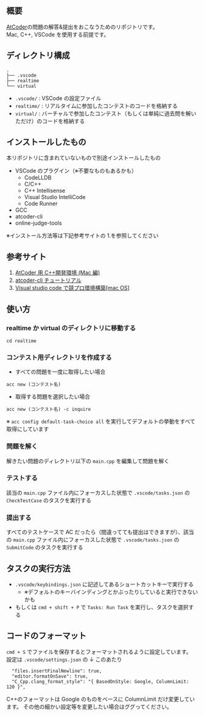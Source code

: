 ## 概要

[AtCoder](https://atcoder.jp/)の問題の解答&提出をおこなうためのリポジトリです。  
Mac, C++, VSCode を使用する前提です。

## ディレクトリ構成

```
.
├── .vscode
├── realtime
└── virtual
```

- `.vscode/` : VSCode の設定ファイル
- `realtime/` : リアルタイムに参加したコンテストのコードを格納する
- `virtual/` : バーチャルで参加したコンテスト（もしくは単純に過去問を解いただけ）のコードを格納する

## インストールしたもの

本リポジトリに含まれていないもので別途インストールしたもの

- VSCode のプラグイン（※不要なものもあるかも）
  - CodeLLDB
  - C/C++
  - C++ Intellisense
  - Visual Studio IntelliCode
  - Code Runner
- GCC
- atcoder-cli
- online-judge-tools

※インストール方法等は下記参考サイトの 1.を参照してください

## 参考サイト

1. [AtCoder 用 C++開発環境 (Mac 編)](https://blog.spiralray.net/cp/devenv-cpp)
2. [atcoder-cli チュートリアル](http://tatamo.81.la/blog/2018/12/07/atcoder-cli-tutorial/)
3. [Visual studio code で競プロ環境構築[mac OS]](https://qiita.com/EngTks/items/ffa2a7b4d264e7a052c6)

## 使い方

### realtime か virtual のディレクトリに移動する

```
cd realtime
```

### コンテスト用ディレクトリを作成する

- すべての問題を一度に取得したい場合

```
acc new (コンテスト名)
```

- 取得する問題を選択したい場合

```
acc new (コンテスト名) -c inquire
```

※ `acc config default-task-choice all` を実行してデフォルトの挙動をすべて取得にしています

### 問題を解く

解きたい問題のディレクトリ以下の `main.cpp` を編集して問題を解く

### テストする

該当の `main.cpp` ファイル内にフォーカスした状態で `.vscode/tasks.json` の `CheckTestCase` のタスクを実行する

### 提出する

すべてのテストケースで AC だったら（間違ってても提出はできますが）、該当の `main.cpp` ファイル内にフォーカスした状態で `.vscode/tasks.json` の `SubmitCode` のタスクを実行する

## タスクの実行方法

- `.vscode/keybindings.json` に記述してあるショートカットキーで実行する
  - ※デフォルトのキーバインディングとかぶったりしていると実行できないかも
- もしくは `cmd + shift + P` で `Tasks: Run Task` を実行し、タスクを選択する

## コードのフォーマット

`cmd + S` でファイルを保存するとフォーマットされるように設定しています。
設定は `.vscode/settings.json` の ↓ このあたり

```
  "files.insertFinalNewline": true,
  "editor.formatOnSave": true,
  "C_Cpp.clang_format_style": "{ BasedOnStyle: Google, ColumnLimit: 120 }",
```

C++のフォーマットは Google のものをベースに ColumnLimit だけ変更しています。
その他の細かい設定等を変更したい場合はググってください。
